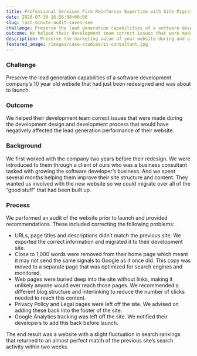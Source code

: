 ```yaml
---
title: Professional Services Firm Reinforces Expertise with Site Migration & Wikipedia
date: 2020-07-30 16:56:08+00:00
slug: last-minute-audit-saves-seo
challenge: Preserve the lead generation capabilities of a software development company’s 10 year old website that had just been redesigned and was about to launch.
outcome: We helped their development team correct issues that were made during the development design and development process that would have negatively affected the lead generation performance of their website.
description: Preserve the marketing value of your website during and after the redesign process.
featured_image: /images/case-studies/it-consultant.jpg
---
```


### Challenge

Preserve the lead generation capabilities of a software development company’s 10 year old website that had just been redesigned and was about to launch.

### Outcome

We helped their development team correct issues that were made during the development design and development process that would have negatively affected the lead generation performance of their website.

### Background

We first worked with the company two years before their redesign. We were introduced to them through a client of ours who was a business consultant tasked with growing the software developer’s business. And we spent several months helping them improve their site structure and content. They wanted us involved with the new website so we could migrate over all of the “good stuff” that had been built up.

### Process

We performed an audit of the website prior to launch and provided recommendations. These included correcting the following problems:

  * URLs, page titles and descriptions didn’t match the previous site. We exported the correct information and migrated it to their development site.
  * Close to 1,000 words were removed from their home page which meant it may not send the same signals to Google as it once did. This copy was moved to a separate page that was optimized for search engines and monitored.
  * Web pages were buried deep into the site without links, making it unlikely anyone would ever reach those pages. We recommended a different blog structure and interlinking to reduce the number of clicks needed to reach this content.
  * Privacy Policy and Legal pages were left off the site. We advised on adding these back into the footer of the site.
  * Google Analytics tracking was left off the site. We notified their developers to add this back before launch.

The end result was a website with a slight fluctuation in search rankings that returned to an almost perfect match of the previous site’s search activity within two weeks.
